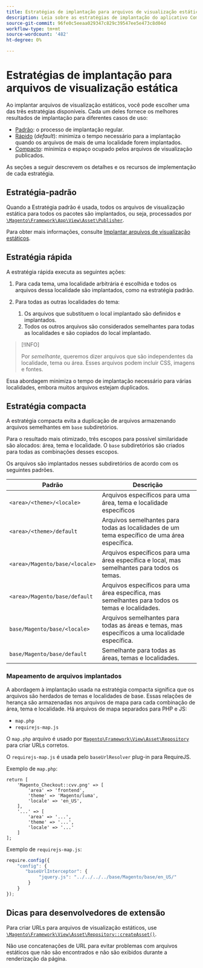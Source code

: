 ```yaml
---
title: Estratégias de implantação para arquivos de visualização estática
description: Leia sobre as estratégias de implantação do aplicativo Commerce.
source-git-commit: 96fe0c5eeaa029347c829c39547ee5e473c8d04d
workflow-type: tm+mt
source-wordcount: '482'
ht-degree: 0%

---
```



# Estratégias de implantação para arquivos de visualização estática

Ao implantar arquivos de visualização estáticos, você pode escolher uma das três estratégias disponíveis. Cada um deles fornece os melhores resultados de implantação para diferentes casos de uso:

- [Padrão](#standard-strategy): o processo de implantação regular.
- [Rápido](#quick-strategy) (_default_): minimiza o tempo necessário para a implantação quando os arquivos de mais de uma localidade forem implantados.
- [Compacto](#compact-strategy): minimiza o espaço ocupado pelos arquivos de visualização publicados.

As seções a seguir descrevem os detalhes e os recursos de implementação de cada estratégia.

## Estratégia-padrão

Quando a Estratégia padrão é usada, todos os arquivos de visualização estática para todos os pacotes são implantados, ou seja, processados por [`\Magento\Framework\App\View\Asset\Publisher`](https://github.com/magento/magento2/blob/2.4/lib/internal/Magento/Framework/App/View/Asset/Publisher.php).

Para obter mais informações, consulte [Implantar arquivos de visualização estáticos](../cli/static-view-file-deployment.md).

## Estratégia rápida

A estratégia rápida executa as seguintes ações:

1. Para cada tema, uma localidade arbitrária é escolhida e todos os arquivos dessa localidade são implantados, como na estratégia padrão.
1. Para todas as outras localidades do tema:

   1. Os arquivos que substituem o local implantado são definidos e implantados.
   1. Todos os outros arquivos são considerados semelhantes para todas as localidades e são copiados do local implantado.

>[!INFO]
>
>Por _semelhante_, queremos dizer arquivos que são independentes da localidade, tema ou área. Esses arquivos podem incluir CSS, imagens e fontes.

Essa abordagem minimiza o tempo de implantação necessário para várias localidades, embora muitos arquivos estejam duplicados.

## Estratégia compacta

A estratégia compacta evita a duplicação de arquivos armazenando arquivos semelhantes em `base` subdiretórios.

Para o resultado mais otimizado, três escopos para possível similaridade são alocados: área, tema e localidade. O `base` subdiretórios são criados para todas as combinações desses escopos.

Os arquivos são implantados nesses subdiretórios de acordo com os seguintes padrões.

| Padrão | Descrição |
| ------- | ----------- |
| `<area>/<theme>/<locale>` | Arquivos específicos para uma área, tema e localidade específicos |
| `<area>/<theme>/default` | Arquivos semelhantes para todas as localidades de um tema específico de uma área específica. |
| `<area>/Magento/base/<locale>` | Arquivos específicos para uma área específica e local, mas semelhantes para todos os temas. |
| `<area>/Magento/base/default` | Arquivos específicos para uma área específica, mas semelhantes para todos os temas e localidades. |
| `base/Magento/base/<locale>` | Arquivos semelhantes para todas as áreas e temas, mas específicos a uma localidade específica. |
| `base/Magento/base/default` | Semelhante para todas as áreas, temas e localidades. |

### Mapeamento de arquivos implantados

A abordagem à implantação usada na estratégia compacta significa que os arquivos são herdados de temas e localidades de base. Essas relações de herança são armazenadas nos arquivos de mapa para cada combinação de área, tema e localidade. Há arquivos de mapa separados para PHP e JS:

- `map.php`
- `requirejs-map.js`

O `map.php` arquivo é usado por [`Magento\Framework\View\Asset\Repository`](https://github.com/magento/magento2/blob/2.4/lib/internal/Magento/Framework/View/Asset/Repository.php) para criar URLs corretos.

O `requirejs-map.js` é usada pelo `baseUrlResolver` plug-in para RequireJS.

Exemplo de `map.php`:

```php?start_inline=1
return [
    'Magento_Checkout::cvv.png' => [
        'area' => 'frontend',
        'theme' => 'Magento/luma',
        'locale' => 'en_US',
    ],
    '...' => [
        'area' => '...',
        'theme' => '...',
        'locale' => '...'
    ]
];
```

Exemplo de `requirejs-map.js`:

```js
require.config({
    "config": {
       "baseUrlInterceptor": {
            "jquery.js": "../../../../base/Magento/base/en_US/"
        }
    }
});
```

## Dicas para desenvolvedores de extensão

Para criar URLs para arquivos de visualização estáticos, use [`\Magento\Framework\View\Asset\Repository::createAsset()`](https://github.com/magento/magento2/blob/2.4/lib/internal/Magento/Framework/View/Asset/Repository.php#L211-L244).

Não use concatenações de URL para evitar problemas com arquivos estáticos que não são encontrados e não são exibidos durante a renderização da página.
